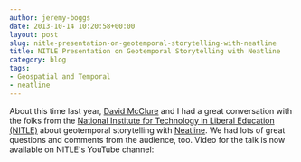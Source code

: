 ```yaml
---
author: jeremy-boggs
date: 2013-10-14 10:20:58+00:00
layout: post
slug: nitle-presentation-on-geotemporal-storytelling-with-neatline
title: NITLE Presentation on Geotemporal Storytelling with Neatline
category: blog
tags:
- Geospatial and Temporal
- neatline
---
```


About this time last year, [David McClure](http://www.scholarslab.org/people/david-mcclure/) and I had a great conversation with the folks from the [National Institute for Technology in Liberal Education (NITLE)](http://www.nitle.org/) about geotemporal storytelling with [Neatline](http://neatline.org). We had lots of great questions and comments from the audience, too. Video for the talk is now available on NITLE's YouTube channel:


